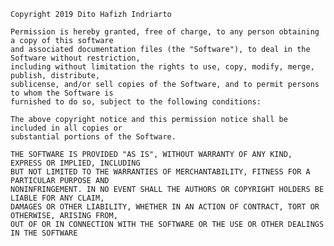     Copyright 2019 Dito Hafizh Indriarto

    Permission is hereby granted, free of charge, to any person obtaining a copy of this software
    and associated documentation files (the "Software"), to deal in the Software without restriction,
    including without limitation the rights to use, copy, modify, merge, publish, distribute,
    sublicense, and/or sell copies of the Software, and to permit persons to whom the Software is
    furnished to do so, subject to the following conditions:

    The above copyright notice and this permission notice shall be included in all copies or
    substantial portions of the Software.

    THE SOFTWARE IS PROVIDED "AS IS", WITHOUT WARRANTY OF ANY KIND, EXPRESS OR IMPLIED, INCLUDING
    BUT NOT LIMITED TO THE WARRANTIES OF MERCHANTABILITY, FITNESS FOR A PARTICULAR PURPOSE AND
    NONINFRINGEMENT. IN NO EVENT SHALL THE AUTHORS OR COPYRIGHT HOLDERS BE LIABLE FOR ANY CLAIM,
    DAMAGES OR OTHER LIABILITY, WHETHER IN AN ACTION OF CONTRACT, TORT OR OTHERWISE, ARISING FROM,
    OUT OF OR IN CONNECTION WITH THE SOFTWARE OR THE USE OR OTHER DEALINGS IN THE SOFTWARE